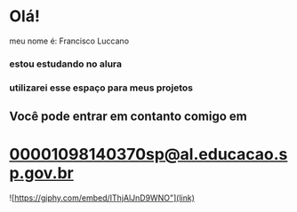 # Olá!
meu nome é: Francisco Luccano
### estou estudando no alura
### utilizarei esse espaço para meus projetos

## Você pode entrar em contanto comigo em
# 00001098140370sp@al.educacao.sp.gov.br
![https://giphy.com/embed/IThjAlJnD9WNO"](link)

